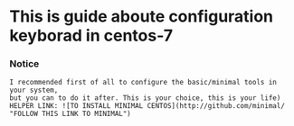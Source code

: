 # This is guide aboute configuration keyborad in centos-7

### Notice
	I recommended first of all to configure the basic/minimal tools in your system,  
	but you can to do it after. This is your choice, this is your life)  
	HELPER LINK: ![TO INSTALL MINIMAL CENTOS](http://github.com/minimal/ "FOLLOW THIS LINK TO MINIMAL")  

